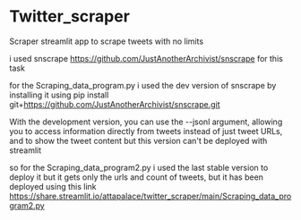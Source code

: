 # Twitter_scraper
Scraper streamlit app to scrape tweets with no limits

i used snscrape https://github.com/JustAnotherArchivist/snscrape for this task

for the Scraping_data_program.py i used the dev version of snscrape by installing it using 
pip install git+https://github.com/JustAnotherArchivist/snscrape.git

With the development version, you can use the --jsonl argument, allowing you to access information directly from tweets instead of just tweet URLs, and to show the tweet content but this version can't be deployed with streamlit 

so for the Scraping_data_program2.py i used the last stable version to deploy it but it gets only the urls and count of tweets, but it has been deployed using this link https://share.streamlit.io/attapalace/twitter_scraper/main/Scraping_data_program2.py

